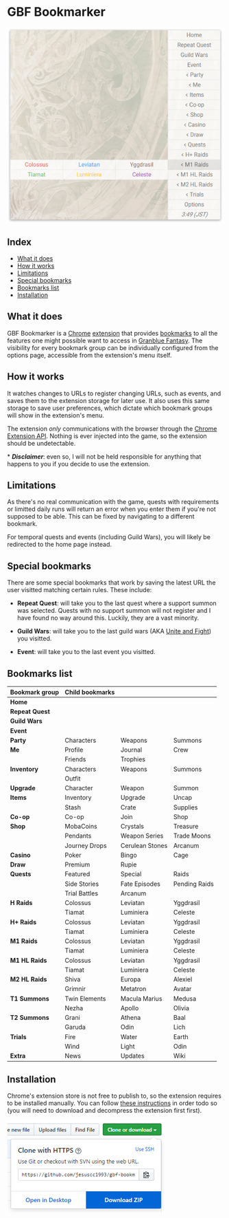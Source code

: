 # GBF Bookmarker

![Preview](readme_assets/preview.png)

## Index

- [What it does](#what-it-does)
- [How it works](#how-it-works)
- [Limitations](#limitations)
- [Special bookmarks](#special-bookmarks)
- [Bookmarks list](#bookmarks-list)
- [Installation](#installation)

## What it does

GBF Bookmarker is a [Chrome](https://www.google.com/chrome/) [extension](https://developer.chrome.com/extensions) that provides [bookmarks](<https://en.wikipedia.org/wiki/Bookmark_(digital)>) to all the features one might possible want to access in [Granblue Fantasy](http://game.granbluefantasy.jp). The visibility for every bookmark group can be individually configured from the options page, accessible from the extension's menu itself.

## How it works

It watches changes to URLs to register changing URLs, such as events, and saves them to the extension storage for later use. It also uses this same storage to save user preferences, which dictate which bookmark groups will show in the extension's menu.

The extension _only_ communications with the browser through the [Chrome Extension API](https://developer.chrome.com/extensions/api_index). Nothing is ever injected into the game, so the extension should be undetectable.

\* _**Disclaimer**_: even so, I will not be held responsible for anything that happens to you if you decide to use the extension.

## Limitations

As there's no real communication with the game, quests with requirements or limitted daily runs will return an error when you enter them if you're not supposed to be able. This can be fixed by navigating to a different bookmark.

For temporal quests and events (including Guild Wars), you will likely be redirected to the home page instead.

## Special bookmarks

There are some special bookmarks that work by saving the latest URL the user visitted matching certain rules. These include:

- **Repeat Quest**: will take you to the last quest where a support summon was selected. Quests with no support summon will not register and I have found no way around this. Luckily, they are a vast minority.

- **Guild Wars**: will take you to the last guild wars (AKA [Unite and Fight](https://gbf.wiki/Unite_and_Fight)) you visitted.

- **Event**: will take you to the last event you visitted.

## Bookmarks list

| Bookmark group   | Child bookmarks |                 |               |
| ---------------- | --------------- | --------------- | ------------- |
| **Home**         |
| **Repeat Quest** |
| **Guild Wars**   |
| **Event**        |
| **Party**        | Characters      | Weapons         | Summons       |
| **Me**           | Profile         | Journal         | Crew          |
|                  | Friends         | Trophies        |
| **Inventory**    | Characters      | Weapons         | Summons       |
|                  | Outfit          |
| **Upgrade**      | Character       | Weapon          | Summon        |
| **Items**        | Inventory       | Upgrade         | Uncap         |
|                  | Stash           | Crate           | Supplies      |
| **Co-op**        | Co-op           | Join            | Shop          |
| **Shop**         | MobaCoins       | Crystals        | Treasure      |
|                  | Pendants        | Weapon Series   | Trade Moons   |
|                  | Journey Drops   | Cerulean Stones | Arcanum       |
| **Casino**       | Poker           | Bingo           | Cage          |
| **Draw**         | Premium         | Rupie           |
| **Quests**       | Featured        | Special         | Raids         |
|                  | Side Stories    | Fate Episodes   | Pending Raids |
|                  | Trial Battles   | Arcanum         |
| **H Raids**      | Colossus        | Leviatan        | Yggdrasil     |
|                  | Tiamat          | Luminiera       | Celeste       |
| **H+ Raids**     | Colossus        | Leviatan        | Yggdrasil     |
|                  | Tiamat          | Luminiera       | Celeste       |
| **M1 Raids**     | Colossus        | Leviatan        | Yggdrasil     |
|                  | Tiamat          | Luminiera       | Celeste       |
| **M1 HL Raids**  | Colossus        | Leviatan        | Yggdrasil     |
|                  | Tiamat          | Luminiera       | Celeste       |
| **M2 HL Raids**  | Shiva           | Europa          | Alexiel       |
|                  | Grimnir         | Metatron        | Avatar        |
| **T1 Summons**   | Twin Elements   | Macula Marius   | Medusa        |
|                  | Nezha           | Apollo          | Olivia        |
| **T2 Summons**   | Grani           | Athena          | Baal          |
|                  | Garuda          | Odin            | Lich          |
| **Trials**       | Fire            | Water           | Earth         |
|                  | Wind            | Light           | Odin          |
| **Extra**        | News            | Updates         | Wiki          |

## Installation

Chrome's extension store is not free to publish to, so the extension requires to be installed manually. You can follow [these instructions](https://stackoverflow.com/questions/21581645/install-google-chrome-extension-from-script/21588748#21588748) in order todo so (you will need to download and decompress the extension first first).

![Download](readme_assets/download.png)
